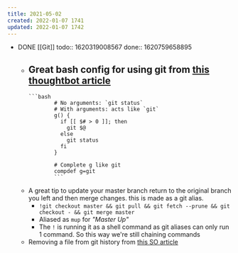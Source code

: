```yaml
---
title: 2021-05-02
created: 2022-01-07 1741
updated: 2022-01-07 1742
---
```


- DONE [[Git]] 
  todo:: 1620319008567
  done:: 1620759658895
	- Great bash config for using git from [this thoughtbot article](https://thoughtbot.com/upcase/videos/git-customizing)
		-
		  ```bash
		  		  # No arguments: `git status`
		  		  # With arguments: acts like `git`
		  		  g() {
		  		    if [[ $# > 0 ]]; then
		  		      git $@
		  		    else
		  		      git status
		  		    fi
		  		  }
		  		  
		  		  # Complete g like git
		  		  compdef g=git
		  		  ```
	- A great tip to update your master branch return to the original branch you left and then merge changes. this is made as a git alias.
		- `!git checkout master && git pull && git fetch --prune && git checkout - && git merge master`
		- Aliased as `mup` for _"Master Up"_
		- The `!` is running it as a shell command as git aliases can only run 1 command. So this way we're still chaining commands
	- Removing a file from git history from [this SO article](https://stackoverflow.com/questions/307828/how-do-you-fix-a-bad-merge-and-replay-your-good-commits-onto-a-fixed-merge/15729420#15729420)